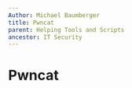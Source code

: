 ```yaml
---
Author: Michael Baumberger
title: Pwncat
parent: Helping Tools and Scripts
ancestor: IT Security
---
```


# Pwncat